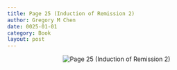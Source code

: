 ```yaml
---
title: Page 25 (Induction of Remission 2)
author: Gregory M Chen
date: 0025-01-01
category: Book
layout: post
---
```


<p style="text-align:center;"><img src="{{site.baseurl}}/assets/Graphics_v3.2/Page25_Induction-of-Remission-2.png" alt="Page 25 (Induction of Remission 2)" style="max-height: calc(100vh - 30px - 100px);"/></p>
